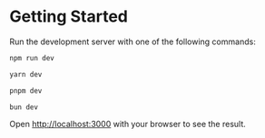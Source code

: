 # Getting Started

Run the development server with one of the following commands:

```bash
npm run dev
```

```bash
yarn dev
```

```bash
pnpm dev
```

```bash
bun dev
```

Open [http://localhost:3000](http://localhost:3000) with your browser to see the result.
